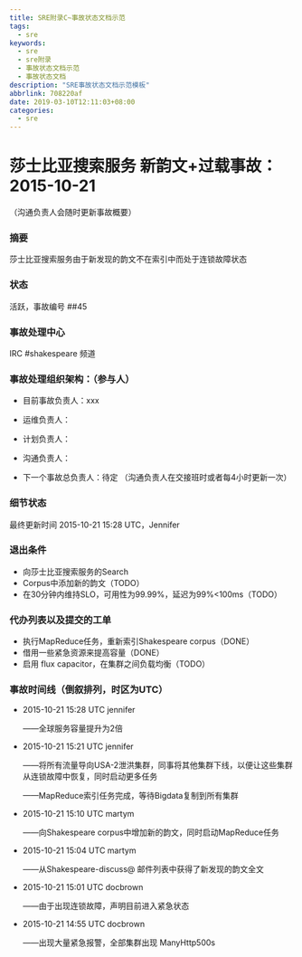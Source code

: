 ```yaml
---
title: SRE附录C~事故状态文档示范
tags:
  - sre
keywords:
  - sre
  - sre附录
  - 事故状态文档示范
  - 事故状态文档
description: "SRE事故状态文档示范模板"
abbrlink: 708220af
date: 2019-03-10T12:11:03+08:00
categories:
  - sre
---
```

# 莎士比亚搜索服务 新韵文+过载事故：2015-10-21
（沟通负责人会随时更新事故概要）

### 摘要
莎士比亚搜索服务由于新发现的韵文不在索引中而处于连锁故障状态

### 状态
活跃，事故编号 ##45

### 事故处理中心
IRC #shakespeare 频道

### 事故处理组织架构：（参与人）
+ 目前事故负责人：xxx
+ 运维负责人：
+ 计划负责人：
+ 沟通负责人：

+ 下一个事故总负责人：待定
（沟通负责人在交接班时或者每4小时更新一次）

### 细节状态
最终更新时间 2015-10-21 15:28 UTC，Jennifer

### 退出条件
+ 向莎士比亚搜索服务的Search 
+ Corpus中添加新的韵文（TODO）
+ 在30分钟内维持SLO，可用性为99.99%，延迟为99%<100ms（TODO）

### 代办列表以及提交的工单
+ 执行MapReduce任务，重新索引Shakespeare corpus（DONE）
+ 借用一些紧急资源来提高容量（DONE）
+ 启用 flux capacitor，在集群之间负载均衡（TODO）

### 事故时间线（倒叙排列，时区为UTC）
+ 2015-10-21 15:28 UTC jennifer

  ——全球服务容量提升为2倍

+ 2015-10-21 15:21 UTC jennifer

  ——将所有流量导向USA-2泄洪集群，同事将其他集群下线，以便让这些集群从连锁故障中恢复，同时启动更多任务

  ——MapReduce索引任务完成，等待Bigdata复制到所有集群

+ 2015-10-21 15:10 UTC martym

  ——向Shakespeare corpus中增加新的韵文，同时启动MapReduce任务

+ 2015-10-21 15:04 UTC martym

  ——从Shakespeare-discuss@ 邮件列表中获得了新发现的韵文全文

+ 2015-10-21 15:01 UTC docbrown
  
  ——由于出现连锁故障，声明目前进入紧急状态

+ 2015-10-21 14:55 UTC docbrown
  
  ——出现大量紧急报警，全部集群出现 ManyHttp500s

